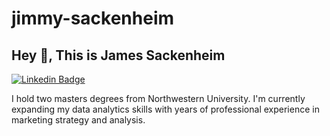 # jimmy-sackenheim
## Hey 👋, This is James Sackenheim

[![Linkedin Badge](https://img.shields.io/badge/-jamessackenheim-0072b1?style=flat&logo=Linkedin&logoColor=white&link=https://www.linkedin.com/in/jamessackenheim/)](https://www.linkedin.com/in/jamessackenheim/) <p align='left'>I hold two masters degrees from Northwestern University. I'm currently expanding my data analytics skills with years of professional experience in marketing strategy and analysis.</p>
